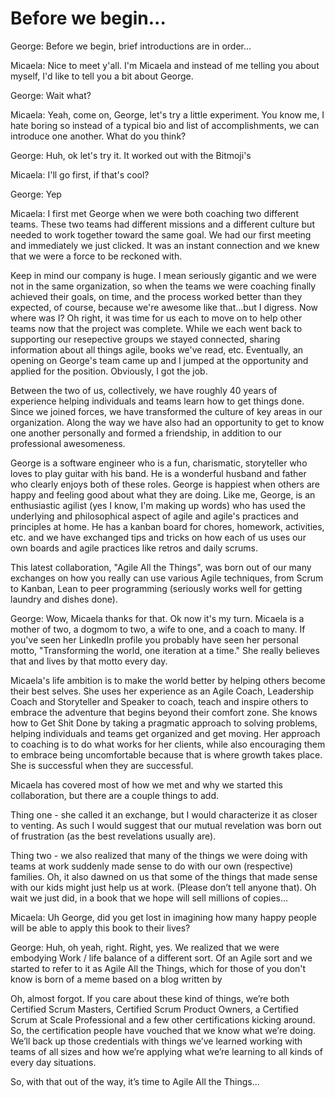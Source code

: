 # Before we begin...

George: Before we begin, brief introductions are in order...

Micaela: Nice to meet y'all. I'm Micaela and instead of me telling you about myself, I'd like to tell you a bit about George. 

George: Wait what?

Micaela: Yeah, come on, George, let's try a little experiment. You know me, I hate boring so instead of a typical bio and list of accomplishments, we can introduce one another. What do you think?

George: Huh, ok let's try it. It worked out with the Bitmoji's

Micaela: I'll go first, if that's cool?

George: Yep

Micaela: I first met George when we were both coaching two different teams. These two teams had different missions and a different culture but needed to work together toward the same goal. We had our first meeting and immediately we just clicked. It was an instant connection and we knew that we were a force to be reckoned with.

Keep in mind our company is huge. I mean seriously gigantic and we were not in the same organization, so when the teams we were coaching finally achieved their goals, on time, and the process worked better than they expected, of course, because we're awesome like that...but I digress. Now where was I? Oh right, it was time for us each to move on to help other teams now that the project was complete. While we each went back to supporting our resepective groups we stayed connected, sharing information about all things agile, books we've read, etc. Eventually, an opening on George's team came up and I jumped at the opportunity and applied for the position. Obviously, I got the job.

Between the two of us, collectively, we have roughly 40 years of experience helping individuals and teams learn how to get things done. Since we joined forces, we have transformed the culture of key areas in our organization. Along the way we have also had an opportunity to get to know one another personally and formed a friendship, in addition to our professional awesomeness. 

George is a software engineer who is a fun, charismatic, storyteller who loves to play guitar with his band. He is a wonderful husband and father who clearly enjoys both of these roles. George is happiest when others are happy and feeling good about what they are doing. Like me, George, is an enthusiastic agilist (yes I know, I'm making up words) who has used the underlying and philosophical aspect of agile and agile's practices and principles at home. He has a kanban board for chores, homework, activities, etc. and we have exchanged tips and tricks on how each of us uses our own boards and agile practices like retros and daily scrums. 

This latest collaboration, "Agile All the Things", was born out of our many exchanges on how you really can use various Agile techniques, from Scrum to Kanban, Lean to peer programming (seriously works well for getting laundry and dishes done). 

George: Wow, Micaela thanks for that. Ok now it's my turn. Micaela is a mother of two, a dogmom to two, a wife to one, and a coach to many. If you've seen her LinkedIn profile you probably have seen her personal motto, "Transforming the world, one iteration at a time." She really believes that and lives by that motto every day. 

Micaela's life ambition is to make the world better by helping others become their best selves. She uses her experience as an Agile Coach, Leadership Coach and Storyteller and Speaker to coach, teach and inspire others to embrace the adventure that begins beyond their comfort zone. She knows how to Get Shit Done by taking a pragmatic approach to solving problems, helping individuals and teams get organized and get moving. Her approach to coaching is to do what works for her clients, while also encouraging them to embrace being uncomfortable because that is where growth takes place. She is successful when they are successful. 

Micaela has covered most of how we met and why we started this collaboration, but there are a couple things to add. 

Thing one - she called it an exchange, but I would characterize it as closer to venting. As such I would suggest that our mutual revelation was born out of frustration (as the best revelations usually are).

Thing two - we also realized that many of the things we were doing with teams at work suddenly made sense to do with our own (respective) families. Oh, it also dawned on us that some of the things that made sense with our kids might just help us at work. (Please don’t tell anyone that). Oh wait we just did, in a book that we hope will sell millions of copies...

Micaela: Uh George, did you get lost in imagining how many happy people will be able to apply this book to their lives?

George: Huh, oh yeah, right. Right, yes. We realized that we were embodying Work / life balance of a different sort. Of an Agile sort and we started to refer to it as Agile All the Things, which for those of you don't know is born of a meme based on a blog written by <FILL IN NAME HERE>

Oh, almost forgot. If you care about these kind of things, we’re both Certified Scrum Masters, Certified Scrum Product Owners, a Certified Scrum at Scale Professional and a few other certifications kicking around. So, the certification people have vouched that we know what we’re doing. We’ll back up those credentials with things we’ve learned working with teams of all sizes and how we’re applying what we’re learning to all kinds of every day situations.

So, with that out of the way, it’s time to Agile All the Things...
